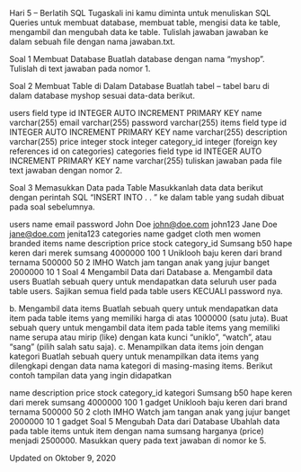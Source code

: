 Hari 5 – Berlatih SQL
Tugaskali ini kamu diminta untuk menuliskan SQL Queries untuk membuat database, membuat table, mengisi data ke table, mengambil dan mengubah data ke table. Tulislah jawaban jawaban ke dalam sebuah file dengan nama jawaban.txt.

Soal 1 Membuat Database
Buatlah database dengan nama “myshop”. Tulislah di text jawaban pada nomor 1.

Soal 2 Membuat Table di Dalam Database
Buatlah tabel – tabel baru di dalam database myshop sesuai data-data berikut.

users
field	type
id	INTEGER AUTO INCREMENT PRIMARY KEY
name	varchar(255)
email	varchar(255)
password	varchar(255)
items
field	type
id	INTEGER AUTO INCREMENT PRIMARY KEY
name	varchar(255)
description	varchar(255)
price	integer
stock	integer
category_id	integer (foreign key references id on categories)
categories
field	type
id	INTEGER AUTO INCREMENT PRIMARY KEY
name	varchar(255)
tuliskan jawaban pada file text jawaban dengan nomor 2.

Soal 3 Memasukkan Data pada Table
Masukkanlah data data berikut dengan perintah SQL “INSERT INTO . . ” ke dalam table yang sudah dibuat pada soal sebelumnya.

users
name	email	password
John Doe	john@doe.com	john123
Jane Doe	jane@doe.com	jenita123
categories
name
gadget
cloth
men
women
branded
items
name	description	price	stock	category_id
Sumsang b50	hape keren dari merek sumsang	4000000	100	1
Uniklooh	baju keren dari brand ternama	500000	50	2
IMHO Watch	jam tangan anak yang jujur banget	2000000	10	1
Soal 4 Mengambil Data dari Database
a. Mengambil data users
Buatlah sebuah query untuk mendapatkan data seluruh user pada table users. Sajikan semua field pada table users KECUALI password nya.

b. Mengambil data items
Buatlah sebuah query untuk mendapatkan data item pada table items yang memiliki harga di atas 1000000 (satu juta).
Buat sebuah query untuk mengambil data item pada table items yang memiliki name serupa atau mirip (like) dengan kata kunci “uniklo”, “watch”, atau “sang” (pilih salah satu saja).
c. Menampilkan data items join dengan kategori
Buatlah sebuah query untuk menampilkan data items yang dilengkapi dengan data nama kategori di masing-masing items. Berikut contoh tampilan data yang ingin didapatkan

name	description	price	stock	category_id	kategori
Sumsang b50	hape keren dari merek sumsang	4000000	100	1	gadget
Uniklooh	baju keren dari brand ternama	500000	50	2	cloth
IMHO Watch	jam tangan anak yang jujur banget	2000000	10	1	gadget
Soal 5 Mengubah Data dari Database
Ubahlah data pada table items untuk item dengan nama sumsang harganya (price) menjadi 2500000. Masukkan query pada text jawaban di nomor ke 5.

Updated on Oktober 9, 2020